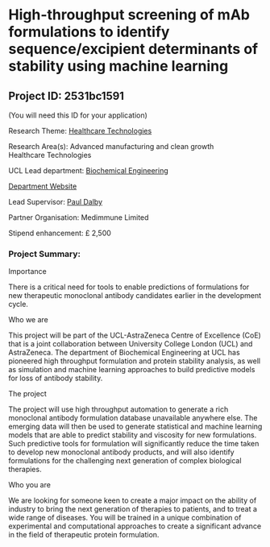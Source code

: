 # High-throughput screening of mAb formulations to identify sequence/excipient determinants of stability using machine learning

## Project ID: **2531bc1591**
(You will need this ID for your application)

Research Theme: [Healthcare Technologies](../themes/healthcare-technologies.md)

Research Area(s):
Advanced manufacturing and clean growth<br />Healthcare Technologies

UCL Lead department: [Biochemical Engineering](../departments/biochemical-engineering.md)

[Department Website](https://www.ucl.ac.uk/biochemical-engineering)

Lead Supervisor: [Paul Dalby](https://profiles.ucl.ac.uk/8354)

Partner Organisation: Medimmune Limited

Stipend enhancement: £ 2,500

### Project Summary:

Importance

There is a critical need for tools to enable predictions of formulations for new therapeutic monoclonal antibody candidates earlier in the development cycle.  

Who we are

This project will be part of the UCL-AstraZeneca Centre of Excellence (CoE) that is a joint collaboration between University College London (UCL) and AstraZeneca.  The department of Biochemical Engineering at UCL has pioneered high throughput formulation and protein stability analysis, as well as simulation and machine learning approaches to build predictive models for loss of antibody stability.  

The project

The project will use high throughput automation to generate a rich monoclonal antibody formulation database unavailable anywhere else.  The emerging data will then be used to generate statistical and machine learning models that are able to predict stability and viscosity for new formulations.  Such predictive tools for formulation will significantly reduce the time taken to develop new monoclonal antibody products, and will also identify formulations for the challenging next generation of complex biological therapies.

Who you are

We are looking for someone keen to create a major impact on the ability of industry to bring the next generation of therapies to patients, and to treat a wide range of diseases. You will be trained in a unique combination of experimental and computational approaches to create a significant advance in the field of therapeutic protein formulation.
